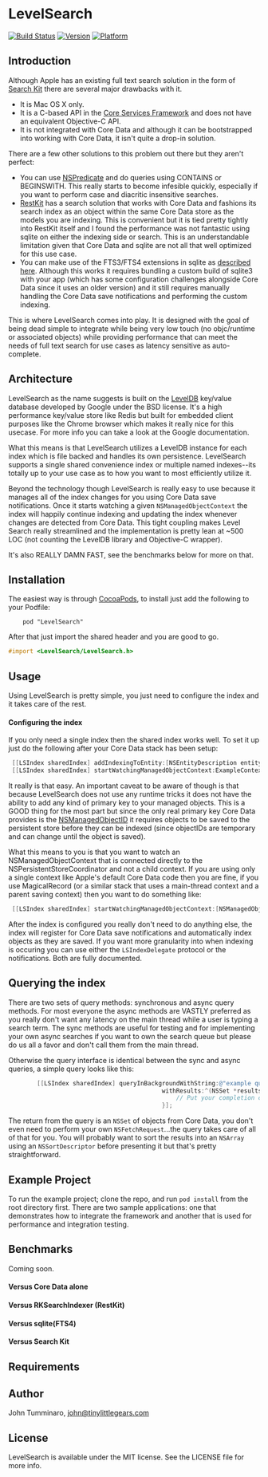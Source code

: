# LevelSearch

[![Build Status](https://travis-ci.org/smyrgl/LevelSearch.svg?branch=master)](https://travis-ci.org/smyrgl/LevelSearch)
[![Version](http://cocoapod-badges.herokuapp.com/v/LevelSearch/badge.png)](http://cocoadocs.org/docsets/LevelSearch)
[![Platform](http://cocoapod-badges.herokuapp.com/p/LevelSearch/badge.png)](http://cocoadocs.org/docsets/LevelSearch)

## Introduction

Although Apple has an existing full text search solution in the form of [Search Kit](https://developer.apple.com/library/mac/documentation/userexperience/conceptual/SearchKitConcepts/searchKit_intro/searchKit_intro.html) there are several major drawbacks with it.

- It is Mac OS X only. 
- It is a C-based API in the [Core Services Framework](https://developer.apple.com/library/mac/documentation/Carbon/Reference/CoreServicesReferenceCollection/_index.html) and does not have an equivalent Objective-C API.
- It is not integrated with Core Data and although it can be bootstrapped into working with Core Data, it isn't quite a drop-in solution.

There are a few other solutions to this problem out there but they aren't perfect:

- You can use [NSPredicate](https://developer.apple.com/library/mac/documentation/Cocoa/Reference/Foundation/Classes/NSPredicate_Class/Reference/NSPredicate.html) and do queries using CONTAINS or BEGINSWITH.  This really starts to become infesible quickly, especially if you want to perform case and diacritic insensitive searches.
- [RestKit](https://github.com/RestKit/RestKit/) has a search solution that works with Core Data and fashions its search index as an object within the same Core Data store as the models you are indexing.  This is convenient but it is tied pretty tightly into RestKit itself and I found the performance was not fantastic using sqlite on either the indexing side or search.  This is an understandable limitation given that Core Data and sqlite are not all that well optimized for this use case.
- You can make use of the FTS3/FTS4 extensions in sqlite as [described here](http://themainthread.com/blog/2013/04/adding-full-text-search-to-core-data.html).  Although this works it requires bundling a custom build of sqlite3 with your app (which has some configuration challenges alongside Core Data since it uses an older version) and it still requires manually handling the Core Data save notifications and performing the custom indexing.  

This is where LevelSearch comes into play.  It is designed with the goal of being dead simple to integrate while being very low touch (no objc/runtime or associated objects) while providing performance that can meet the needs of full text search for use cases as latency sensitive as auto-complete.  

## Architecture

LevelSearch as the name suggests is built on the [LevelDB](https://code.google.com/p/leveldb/) key/value database developed by Google under the BSD license.  It's a high performance key/value store like Redis but built for embedded client purposes like the Chrome browser which makes it really nice for this usecase.  For more info you can take a look at the Google documentation.

What this means is that LevelSearch utilizes a LevelDB instance for each index which is file backed and handles its own persistence.  LevelSearch supports a single shared convenience index or multiple named indexes--its totally up to your use case as to how you want to most efficiently utilize it.

Beyond the technology though LevelSearch is really easy to use because it manages all of the index changes for you using Core Data save notifications.  Once it starts watching a given `NSManagedObjectContext` the index will happily continue indexing and updating the index whenever changes are detected from Core Data.  This tight coupling makes Level Search really streamlined and the implementation is pretty lean at ~500 LOC (not counting the LevelDB library and Objective-C wrapper).

It's also REALLY DAMN FAST, see the benchmarks below for more on that.

## Installation

The easiest way is through [CocoaPods](http://cocoapods.org), to install just add the following to your Podfile:

		pod "LevelSearch"

After that just import the shared header and you are good to go.

```objective-c
#import <LevelSearch/LevelSearch.h> 
```

## Usage

Using LevelSearch is pretty simple, you just need to configure the index and it takes care of the rest.

#### Configuring the index

If you only need a single index then the shared index works well.  To set it up just do the following after your Core Data stack has been setup:

```objective-c
 [[LSIndex sharedIndex] addIndexingToEntity:[NSEntityDescription entityForName:@"ExampleEntity" inManagedObjectContext:ExampleContext] forAttributes:@[@"attribute1", @"attribute2"]];
 [[LSIndex sharedIndex] startWatchingManagedObjectContext:ExampleContext];
```

It really is that easy.  An important caveat to be aware of though is that because LevelSearch does not use any runtime tricks it does not have the ability to add any kind of primary key to your managed objects.  This is a GOOD thing for the most part but since the only real primary key Core Data provides is the [NSManagedObjectID](https://developer.apple.com/library/mac/documentation/cocoa/reference/CoreDataFramework/Classes/NSManagedObjectID_Class/Reference/NSManagedObjectID.html) it requires objects to be saved to the persistent store before they can be indexed (since objectIDs are temporary and can change until the object is saved).  

What this means to you is that you want to watch an NSManagedObjectContext that is connected directly to the NSPersistentStoreCoordinator and not a child context.  If you are using only a single context like Apple's default Core Data code then you are fine, if you use MagicalRecord (or a similar stack that uses a main-thread context and a parent saving context) then you want to do something like:

```objective-c
 [[LSIndex sharedIndex] startWatchingManagedObjectContext:[NSManagedObjectContext MR_rootSavingContext]];
```

After the index is configured you really don't need to do anything else, the index will register for Core Data save notifications and automatically index objects as they are saved.  If you want more granularity into when indexing is occuring you can use either the `LSIndexDelegate` protocol or the notifications.  Both are fully documented.

## Querying the index

There are two sets of query methods: synchronous and async query methods.  For most everyone the async methods are VASTLY preferred as you really don't want any latency on the main thread while a user is typing a search term.  The sync methods are useful for testing and for implementing your own async searches if you want to own the search queue but please do us all a favor and don't call them from the main thread.  

Otherwise the query interface is identical between the sync and async queries, a simple query looks like this:

```objective-c
	    [[LSIndex sharedIndex] queryInBackgroundWithString:@"example query"
                                           withResults:^(NSSet *results) {
                                               // Put your completion code here...
                                           }];

```

The return from the query is an `NSSet` of objects from Core Data, you don't even need to perform your own `NSFetchRequest`...the query takes care of all of that for you.  You will probably want to sort the results into an `NSArray` using an `NSSortDescriptor` before presenting it but that's pretty straightforward.

## Example Project

To run the example project; clone the repo, and run `pod install` from the root directory first.  There are two sample applications: one that demonstrates how to integrate the framework and another that is used for performance and integration testing.

## Benchmarks

Coming soon.

#### Versus Core Data alone

#### Versus RKSearchIndexer (RestKit)

#### Versus sqlite(FTS4)

#### Versus Search Kit

## Requirements


## Author

John Tumminaro, john@tinylittlegears.com

## License

LevelSearch is available under the MIT license. See the LICENSE file for more info.

